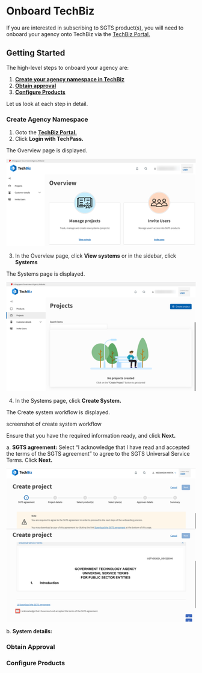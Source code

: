 # Onboard TechBiz

If you are interested in subscribing to SGTS product(s), you will need to onboard your agency onto TechBiz via the [TechBiz Portal.](https://portal.dev.techbiz.suite.gov.sg/)

## Getting Started

The high-level steps to onboard your agency are:

1. [**Create your agency namespace in TechBiz**](#create-system)
2. [**Obtain approval**](#obtain-approval)
3. [**Configure Products**](#configure-products)

Let us look at each step in detail.

### Create Agency Namespace

1. Goto the [**TechBiz Portal.**](https://portal.dev.techbiz.suite.gov.sg/)
2. Click **Login with TechPass.**

The Overview page is displayed.

![Display Overview](./assets/images/overview.png)

3. In the Overview page, click **View systems** or in the sidebar, click **Systems**

The Systems page is displayed.

![Display Systems Page](./assets/images/create_system.png)

4. In the Systems page, click **Create System.**

The Create system workflow is displayed.

screenshot of create system workflow

Ensure that you have the required information ready, and click **Next.**

a. **SGTS agreement:** Select “I acknowledge that I have read and accepted the terms of the SGTS agreement” to agree to the SGTS Universal Service Terms. Click **Next.**

![Display SGTS_UST](./assets/images/create_system_UST.png)

b. **System details:** 




### Obtain Approval




### Configure Products

